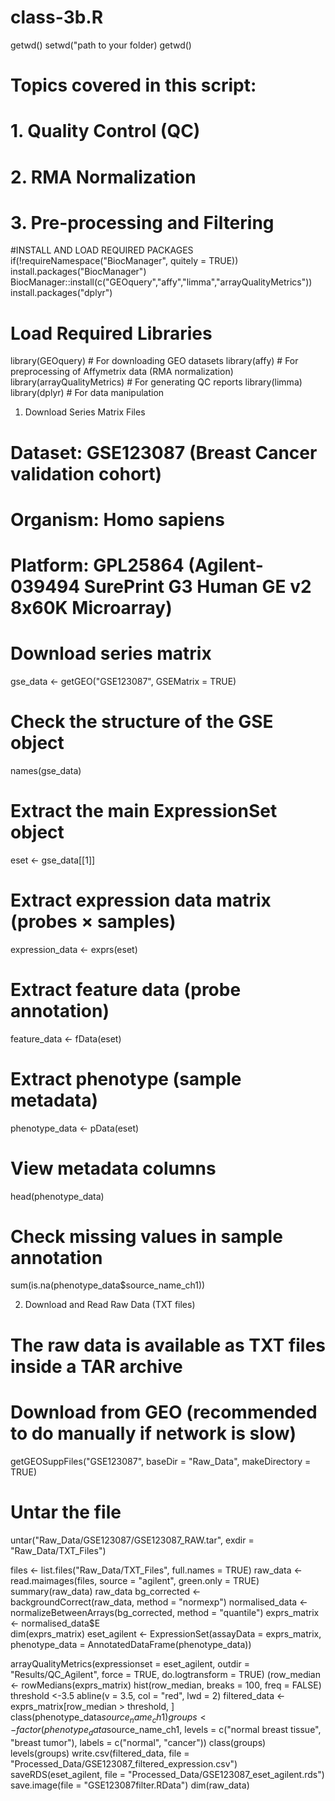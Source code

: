 # class-3b.R
getwd()
setwd("path to your folder)
getwd()
# Topics covered in this script:
# 1. Quality Control (QC) 
# 2. RMA Normalization
# 3. Pre-processing and Filtering
#INSTALL AND LOAD REQUIRED PACKAGES 
if(!requireNamespace("BiocManager", quitely = TRUE))
  install.packages("BiocManager")
BiocManager::install(c("GEOquery","affy","limma","arrayQualityMetrics"))
install.packages("dplyr")
# Load Required Libraries
library(GEOquery)             # For downloading GEO datasets
library(affy)                 # For preprocessing of Affymetrix data (RMA normalization)
library(arrayQualityMetrics)  # For generating QC reports
library(limma)
library(dplyr)                # For data manipulation
 1. Download Series Matrix Files 
# Dataset: GSE123087 (Breast Cancer validation cohort)
# Organism: Homo sapiens

# Platform: GPL25864 (Agilent-039494 SurePrint G3 Human GE v2 8x60K Microarray)

# Download series matrix
gse_data <- getGEO("GSE123087", GSEMatrix = TRUE)

# Check the structure of the GSE object
names(gse_data)

# Extract the main ExpressionSet object
eset <- gse_data[[1]]
# Extract expression data matrix (probes × samples)
expression_data <- exprs(eset)

# Extract feature data (probe annotation)
feature_data <- fData(eset)

# Extract phenotype (sample metadata)
phenotype_data <- pData(eset)

# View metadata columns
head(phenotype_data)

# Check missing values in sample annotation
sum(is.na(phenotype_data$source_name_ch1))

 2. Download and Read Raw Data (TXT files) 

# The raw data is available as TXT files inside a TAR archive
# Download from GEO (recommended to do manually if network is slow)
getGEOSuppFiles("GSE123087", baseDir = "Raw_Data", makeDirectory = TRUE)

# Untar the file
untar("Raw_Data/GSE123087/GSE123087_RAW.tar", exdir = "Raw_Data/TXT_Files")

files <- list.files("Raw_Data/TXT_Files", full.names = TRUE)
raw_data <- read.maimages(files, source = "agilent", green.only = TRUE)
summary(raw_data)
raw_data
bg_corrected <- backgroundCorrect(raw_data, method = "normexp")
normalised_data <- normalizeBetweenArrays(bg_corrected, method = "quantile")
exprs_matrix <- normalised_data$E  
dim(exprs_matrix)
eset_agilent <- ExpressionSet(assayData = exprs_matrix,
  phenotype_data = AnnotatedDataFrame(phenotype_data))


arrayQualityMetrics(expressionset = eset_agilent,
                    outdir = "Results/QC_Agilent",
                    force = TRUE,
                    do.logtransform = TRUE)
(row_median <- rowMedians(exprs_matrix)
hist(row_median, breaks = 100, freq = FALSE)
threshold <-3.5
abline(v = 3.5, col = "red", lwd = 2)
filtered_data <- exprs_matrix[row_median > threshold, ]
class(phenotype_data$source_name_ch1)
groups <- factor(phenotype_data$source_name_ch1,
                 levels = c("normal breast tissue", "breast tumor"),
                 labels = c("normal", "cancer"))
class(groups)
levels(groups)
write.csv(filtered_data, file = "Processed_Data/GSE123087_filtered_expression.csv")
saveRDS(eset_agilent, file = "Processed_Data/GSE123087_eset_agilent.rds")
save.image(file = "GSE123087filter.RData")
dim(raw_data)
